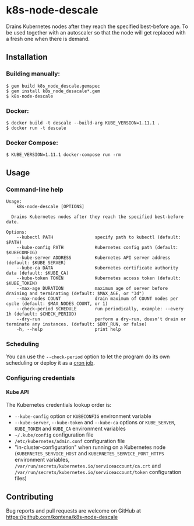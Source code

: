 # k8s-node-descale

Drains Kubernetes nodes after they reach the specified best-before age. To be used together with an autoscaler so that the node will get replaced with a fresh one when there is demand.

## Installation

### Building manually:

```
$ gem build k8s_node_descale.gemspec
$ gem install k8s_node_desacale*.gem
$ k8s-node-descale
```

### Docker:

```
$ docker build -t descale --build-arg KUBE_VERSION=1.11.1 .
$ docker run -t descale
```

### Docker Compose:

```
$ KUBE_VERSION=1.11.1 docker-compose run -rm
```

## Usage

### Command-line help

```
Usage:
    k8s-node-descale [OPTIONS]

  Drains Kubernetes nodes after they reach the specified best-before date.

Options:
    --kubectl PATH                specify path to kubectl (default: $PATH)
    --kube-config PATH            Kubernetes config path (default: $KUBECONFIG)
    --kube-server ADDRESS         Kubernetes API server address (default: $KUBE_SERVER)
    --kube-ca DATA                Kubernetes certificate authority data (default: $KUBE_CA)
    --kube-token TOKEN            Kubernetes access token (default: $KUBE_TOKEN)
    --max-age DURATION            maximum age of server before draining and terminating (default: $MAX_AGE, or "3d")
    --max-nodes COUNT             drain maximum of COUNT nodes per cycle (default: $MAX_NODES_COUNT, or 1)
    --check-period SCHEDULE       run periodically, example: --every 1h (default: $CHECK_PERIOD)
    --dry-run                     perform a dry-run, doesn't drain or terminate any instances. (default: $DRY_RUN, or false)
    -h, --help                    print help
```

### Scheduling

You can use the `--check-period` option to let the program do its own scheduling or deploy it as a [cron job](https://kubernetes.io/docs/tasks/job/automated-tasks-with-cron-jobs/).

### Configuring credentials

#### Kube API

The Kubernetes credentials lookup order is:

- `--kube-config` option or `KUBECONFIG` environment variable
- `--kube-server`, `--kube-token` and `--kube-ca` options or `KUBE_SERVER`, `KUBE_TOKEN` and `KUBE_CA` environment variables
- `~/.kube/config` configuration file
- `/etc/kubernetes/admin.conf` configuration file
- "in-cluster-configuration" when running on a Kubernetes node (`KUBERNETES_SERVICE_HOST` and `KUBERNETES_SERVICE_PORT_HTTPS` environment variables, `/var/run/secrets/kubernetes.io/serviceaccount/ca.crt` and `/var/run/secrets/kubernetes.io/serviceaccount/token` configuration files)

## Contributing

Bug reports and pull requests are welcome on GitHub at https://github.com/kontena/k8s-node-descale

